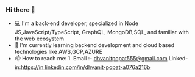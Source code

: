 ### Hi there 👋

- 💻 I'm a back-end developer, specialized in Node JS,JavaScript/TypeScript, GraphQL, MongoDB,SQL, and familiar with the web ecosystem
- 🌱 I'm currently learning backend development and cloud based technologies like AWS,GCP,AZURE
- 📫 How to reach me: 1. Email :- dhvanitpopat555@gmail.com Linked-in:https://in.linkedin.com/in/dhvanit-popat-a076a216b


